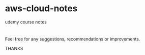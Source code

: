 # aws-cloud-notes

udemy course notes

#

Feel free for any suggestions, recommendations or improvements.

THANKS
